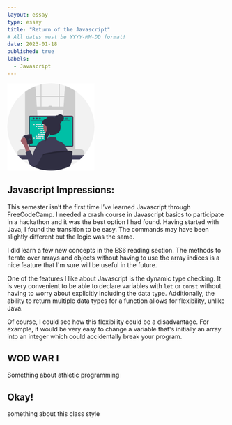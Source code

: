 ```yaml
---
layout: essay
type: essay
title: "Return of the Javascript"
# All dates must be YYYY-MM-DD format!
date: 2023-01-18
published: true
labels:
  - Javascript
---
```


<img width="200px" class="rounded float-start pe-4" src="../img/essays/woman-coding.png">


## Javascript Impressions:

This semester isn’t the first time I’ve learned Javascript through FreeCodeCamp. I needed a crash course in Javascript basics to participate in a hackathon and it was the best option I had found. Having started with Java, I found the transition to be easy. The commands may have been slightly different but the logic was the same.

I did learn a few new concepts in the ES6 reading section.  The methods to iterate over arrays and objects without having to use the array indices is a nice feature that I'm sure will be useful in the future.

One of the features I like about Javascript is the dynamic type checking. It is very convenient to be able to declare variables with ```let``` or ```const``` without having to worry about explicitly including the data type. Additionally, the ability to return multiple data types for a function allows for flexibility, unlike Java.

Of course, I could see how this flexibility could be a disadvantage. For example, it would be very easy to change a variable that's initially an array into an integer which could accidentally break your program.

## WOD WAR I 

Something about athletic programming

## Okay!

something about this class style
